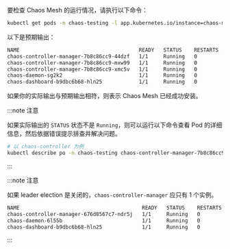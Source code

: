 要检查 Chaos Mesh 的运行情况，请执行以下命令：

```bash
kubectl get pods -n chaos-testing -l app.kubernetes.io/instance=chaos-mesh
```

以下是预期输出：

```txt
NAME                                       READY   STATUS    RESTARTS   AGE
chaos-controller-manager-7b8c86cc9-44dzf   1/1     Running   0          17m
chaos-controller-manager-7b8c86cc9-mxw99   1/1     Running   0          17m
chaos-controller-manager-7b8c86cc9-xmc5v   1/1     Running   0          17m
chaos-daemon-sg2k2                         1/1     Running   0          17m
chaos-dashboard-b9dbc6b68-hln25            1/1     Running   0          17m
```

如果你的实际输出与预期输出相符，则表示 Chaos Mesh 已经成功安装。

:::note 注意

如果实际输出的 `STATUS` 状态不是 `Running`，则可以运行以下命令查看 Pod 的详细信息，然后依据错误提示排查并解决问题。

```bash
# 以 chaos-controller 为例
kubectl describe po -n chaos-testing chaos-controller-manager-7b8c86cc9-44dzf
```

:::

:::note 注意

如果 leader election 是关闭的，`chaos-controller-manager` 应只有 1 个实例。

```txt
NAME                                        READY   STATUS    RESTARTS   AGE
chaos-controller-manager-676d8567c7-ndr5j   1/1     Running   0          24m
chaos-daemon-6l55b                          1/1     Running   0          24m
chaos-dashboard-b9dbc6b68-hln25             1/1     Running   0          44m
```

:::
